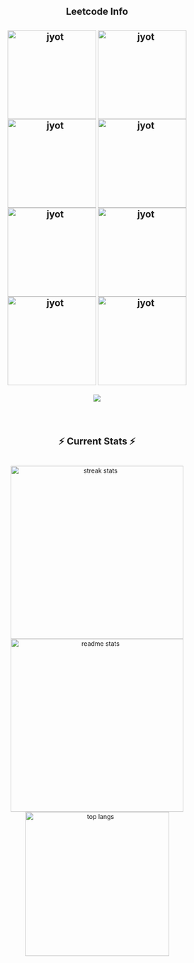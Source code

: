 <div align="center"> 
  
<!--   <h2>🐍 Contributions 🐍</h2>
  <img alt="snake eating my contributions" src="https://raw.githubusercontent.com/salesp07/salesp07/output/github-contribution-grid-snake.svg" />
</div> -->
<h2 align="center">Leetcode Info<h2>  
<p align="center">
  <a href="https://leetcode.com/u/AjiteshVishwakarma/" target="_blank"><img align="center" src="https://assets.leetcode.com/static_assets/marketing/202501.gif" alt="jyot" height="200" width="200" /></a>
<!--   JAN -->
  <a href="https://leetcode.com/u/AjiteshVishwakarma/" target="_blank"><img align="center" src="https://assets.leetcode.com/static_assets/marketing/202502.gif" alt="jyot" height="200" width="200" /></a>
<!--   FEB -->
  <a href="https://leetcode.com/u/AjiteshVishwakarma/" target="_blank"><img align="center" src="https://assets.leetcode.com/static_assets/marketing/202503.gif" alt="jyot" height="200" width="200" /></a>
<!--   MARCH -->
  <a href="https://leetcode.com/u/AjiteshVishwakarma/" target="_blank"><img align="center" src="https://assets.leetcode.com/static_assets/marketing/202504.gif" alt="jyot" height="200" width="200" /></a>
<!--   APRIL -->
  <a href="https://leetcode.com/u/AjiteshVishwakarma/" target="_blank"><img align="center" src="https://assets.leetcode.com/static_assets/others/25100.gif" alt="jyot" height="200" width="200" /></a>
<!--   MAY -->
  <a href="https://leetcode.com/u/AjiteshVishwakarma/" target="_blank"><img align="center" src="https://assets.leetcode.com/static_assets/marketing/202505.gif" alt="jyot" height="200" width="200" /></a>
<!--   JUNE -->
<a href="https://leetcode.com/u/AjiteshVishwakarma/" target="_blank"><img align="center" src="https://assets.leetcode.com/static_assets/marketing/202506.gif" alt="jyot" height="200" width="200" /></a>
<!-- JULY -->
<a href="https://leetcode.com/u/AjiteshVishwakarma/" target="_blank"><img align="center" src="https://assets.leetcode.com/static_assets/marketing/202507.gif" alt="jyot" height="200" width="200" /></a>
  
</p>
<p align="center">
  
  <img  align=top flex-grow=1 src="https://leetcard.jacoblin.cool/AjiteshVishwakarma?theme=dark&font=Nunito&ext=heatmap" />  
</p>




<br/>
  <h2 align="center">⚡ Current Stats ⚡</h2>
<br>
<div align=center>
  <img width=390 src="https://streak-stats.demolab.com/?user=ajiteshvish&count_private=true&theme=react&border_radius=10" alt="streak stats"/>
  <img width=390 src="https://github-readme-stats.vercel.app/api?username=ajiteshvish&show_icons=true&theme=react&rank_icon=github&border_radius=10" alt="readme stats" />
  <img width=325 align="center" src="https://github-readme-stats.vercel.app/api/top-langs/?username=nishant-Tiwari24&hide=HTML&langs_count=8&layout=compact&theme=react&border_radius=10&size_weight=0.5&count_weight=0.5&exclude_repo=github-readme-stats" alt="top langs" />
</div>

  <br/>

<br/><br/>

